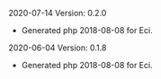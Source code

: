 2020-07-14 Version: 0.2.0
- Generated php 2018-08-08 for Eci.

2020-06-04 Version: 0.1.8
- Generated php 2018-08-08 for Eci.

